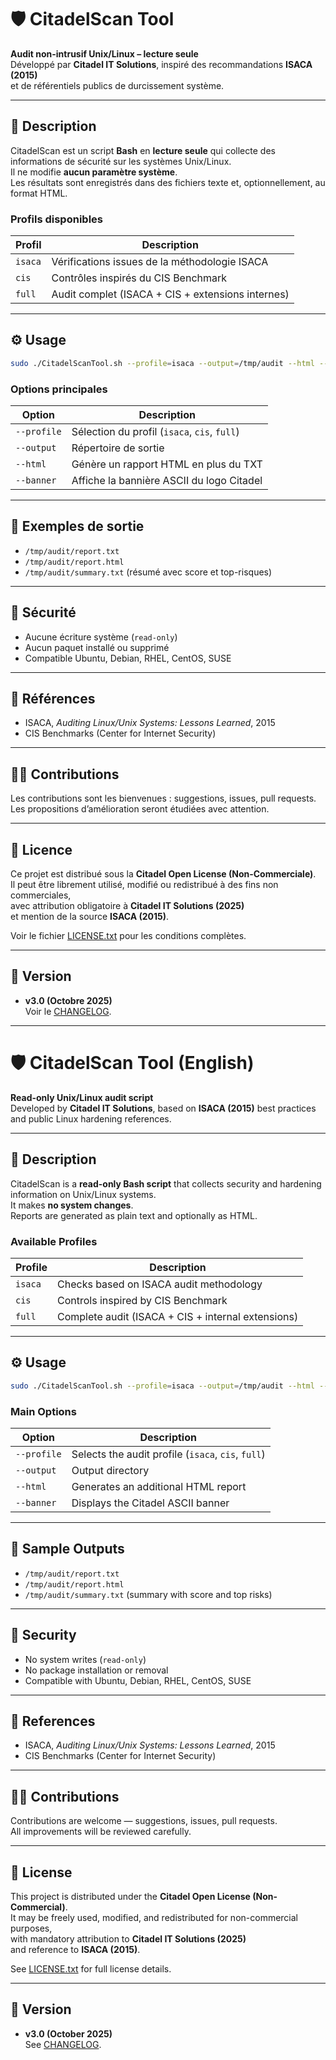 # 🛡️ CitadelScan Tool

**Audit non-intrusif Unix/Linux – lecture seule**  
Développé par **Citadel IT Solutions**, inspiré des recommandations **ISACA (2015)**  
et de référentiels publics de durcissement système.

---

## 📖 Description

CitadelScan est un script **Bash** en **lecture seule** qui collecte des informations
de sécurité sur les systèmes Unix/Linux.  
Il ne modifie **aucun paramètre système**.  
Les résultats sont enregistrés dans des fichiers texte et, optionnellement, au format HTML.

### Profils disponibles

| Profil | Description |
|--------|--------------|
| `isaca` | Vérifications issues de la méthodologie ISACA |
| `cis`   | Contrôles inspirés du CIS Benchmark |
| `full`  | Audit complet (ISACA + CIS + extensions internes) |

---

## ⚙️ Usage

```bash
sudo ./CitadelScanTool.sh --profile=isaca --output=/tmp/audit --html --banner=auto
```

### Options principales

| Option | Description |
|--------|--------------|
| `--profile` | Sélection du profil (`isaca`, `cis`, `full`) |
| `--output` | Répertoire de sortie |
| `--html` | Génère un rapport HTML en plus du TXT |
| `--banner` | Affiche la bannière ASCII du logo Citadel |

---

## 🧾 Exemples de sortie

- `/tmp/audit/report.txt`
- `/tmp/audit/report.html`
- `/tmp/audit/summary.txt` (résumé avec score et top-risques)

---

## 🔐 Sécurité

- Aucune écriture système (`read-only`)
- Aucun paquet installé ou supprimé
- Compatible Ubuntu, Debian, RHEL, CentOS, SUSE

---

## 🧩 Références

- ISACA, *Auditing Linux/Unix Systems: Lessons Learned*, 2015  
- CIS Benchmarks (Center for Internet Security)

---

## 🤝🏾 Contributions

Les contributions sont les bienvenues : suggestions, issues, pull requests.  
Les propositions d’amélioration seront étudiées avec attention.

---

## 🪪 Licence

Ce projet est distribué sous la **Citadel Open License (Non-Commerciale)**.  
Il peut être librement utilisé, modifié ou redistribué à des fins non commerciales,  
avec attribution obligatoire à **Citadel IT Solutions (2025)**  
et mention de la source **ISACA (2015)**.

Voir le fichier [LICENSE.txt](LICENSE.txt) pour les conditions complètes.

---

## 📅 Version

- **v3.0 (Octobre 2025)**  
  Voir le [CHANGELOG](CHANGELOG.md).

---

# 🛡️ CitadelScan Tool (English)

**Read-only Unix/Linux audit script**  
Developed by **Citadel IT Solutions**, based on **ISACA (2015)** best practices  
and public Linux hardening references.

---

## 📖 Description

CitadelScan is a **read-only Bash script** that collects security and hardening
information on Unix/Linux systems.  
It makes **no system changes**.  
Reports are generated as plain text and optionally as HTML.

### Available Profiles

| Profile | Description |
|----------|--------------|
| `isaca` | Checks based on ISACA audit methodology |
| `cis` | Controls inspired by CIS Benchmark |
| `full` | Complete audit (ISACA + CIS + internal extensions) |

---

## ⚙️ Usage

```bash
sudo ./CitadelScanTool.sh --profile=isaca --output=/tmp/audit --html --banner=auto
```

### Main Options

| Option | Description |
|---------|-------------|
| `--profile` | Selects the audit profile (`isaca`, `cis`, `full`) |
| `--output` | Output directory |
| `--html` | Generates an additional HTML report |
| `--banner` | Displays the Citadel ASCII banner |

---

## 🧾 Sample Outputs

- `/tmp/audit/report.txt`
- `/tmp/audit/report.html`
- `/tmp/audit/summary.txt` (summary with score and top risks)

---

## 🔐 Security

- No system writes (`read-only`)
- No package installation or removal
- Compatible with Ubuntu, Debian, RHEL, CentOS, SUSE

---

## 🧩 References

- ISACA, *Auditing Linux/Unix Systems: Lessons Learned*, 2015  
- CIS Benchmarks (Center for Internet Security)

---

## 🤝🏾 Contributions

Contributions are welcome — suggestions, issues, pull requests.  
All improvements will be reviewed carefully.

---

## 🪪 License

This project is distributed under the **Citadel Open License (Non-Commercial)**.  
It may be freely used, modified, and redistributed for non-commercial purposes,  
with mandatory attribution to **Citadel IT Solutions (2025)**  
and reference to **ISACA (2015)**.

See [LICENSE.txt](LICENSE.txt) for full license details.

---

## 📅 Version

- **v3.0 (October 2025)**  
  See [CHANGELOG](CHANGELOG.md).
